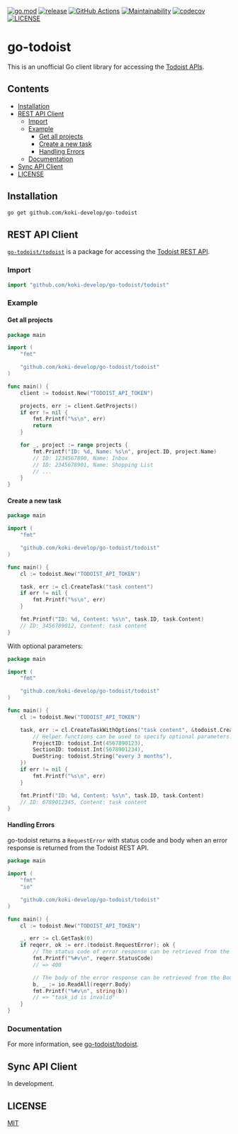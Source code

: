 [![go.mod](https://img.shields.io/github/go-mod/go-version/koki-develop/go-todoist)](https://github.com/koki-develop/go-todoist/blob/main/go.mod)
[![release](https://img.shields.io/github/v/release/koki-develop/go-todoist)](https://github.com/koki-develop/go-todoist/releases/latest)
[![GitHub Actions](https://github.com/koki-develop/go-todoist/actions/workflows/main.yml/badge.svg)](https://github.com/koki-develop/go-todoist/actions/workflows/main.yml)
[![Maintainability](https://api.codeclimate.com/v1/badges/0ee29ff12f800bcb7001/maintainability)](https://codeclimate.com/github/koki-develop/go-todoist/maintainability)
[![codecov](https://codecov.io/gh/koki-develop/go-todoist/branch/main/graph/badge.svg)](https://codecov.io/gh/koki-develop/go-todoist)
[![LICENSE](https://img.shields.io/github/license/koki-develop/go-todoist)](./LICENSE)

# go-todoist

This is an unofficial Go client library for accessing the [Todoist APIs](https://developer.todoist.com/guides/#our-apis).

## Contents

- [Installation](#installation)
- [REST API Client](#rest-api-client)
  - [Import](#import)
  - [Example](#example)
    - [Get all projects](#get-all-projects)
    - [Create a new task](#create-a-new-task)
	- [Handling Errors](#handling-errors)
  - [Documentation](#documentation)
- [Sync API Client](#sync-api-client)
- [LICENSE](#license)

## Installation

```sh
go get github.com/koki-develop/go-todoist
```

## REST API Client

[`go-todoist/todoist`](https://pkg.go.dev/github.com/koki-develop/go-todoist/todoist) is a package for accessing the [Todoist REST API](https://developer.todoist.com/rest/v1).

### Import

```go
import "github.com/koki-develop/go-todoist/todoist"
```

### Example

#### Get all projects

```go
package main

import (
	"fmt"

	"github.com/koki-develop/go-todoist/todoist"
)

func main() {
	client := todoist.New("TODOIST_API_TOKEN")

	projects, err := client.GetProjects()
	if err != nil {
		fmt.Printf("%s\n", err)
		return
	}

	for _, project := range projects {
		fmt.Printf("ID: %d, Name: %s\n", project.ID, project.Name)
		// ID: 1234567890, Name: Inbox
		// ID: 2345678901, Name: Shopping List
		// ...
	}
}
```

#### Create a new task

```go
package main

import (
	"fmt"

	"github.com/koki-develop/go-todoist/todoist"
)

func main() {
	cl := todoist.New("TODOIST_API_TOKEN")

	task, err := cl.CreateTask("task content")
	if err != nil {
		fmt.Printf("%s\n", err)
	}

	fmt.Printf("ID: %d, Content: %s\n", task.ID, task.Content)
	// ID: 3456789012, Content: task content
}
```

With optional parameters:

```go
package main

import (
	"fmt"

	"github.com/koki-develop/go-todoist/todoist"
)

func main() {
	cl := todoist.New("TODOIST_API_TOKEN")

	task, err := cl.CreateTaskWithOptions("task content", &todoist.CreateTaskOptions{
		// Helper functions can be used to specify optional parameters.
		ProjectID: todoist.Int(4567890123),
		SectionID: todoist.Int(5678901234),
		DueString: todoist.String("every 3 months"),
	})
	if err != nil {
		fmt.Printf("%s\n", err)
	}

	fmt.Printf("ID: %d, Content: %s\n", task.ID, task.Content)
	// ID: 6789012345, Content: task content
}
```

#### Handling Errors

go-todoist returns a `RequestError` with status code and body when an error response is returned from the Todoist REST API.

```go
package main

import (
	"fmt"
	"io"

	"github.com/koki-develop/go-todoist/todoist"
)

func main() {
	cl := todoist.New("TODOIST_API_TOKEN")

	_, err := cl.GetTask(0)
	if reqerr, ok := err.(todoist.RequestError); ok {
		// The status code of error response can be retrieved from the StatusCode property.
		fmt.Printf("%#v\n", reqerr.StatusCode)
		// => 400

		// The body of the error response can be retrieved from the Body property as io.Reader.
		b, _ := io.ReadAll(reqerr.Body)
		fmt.Printf("%#v\n", string(b))
		// => "task_id is invalid"
	}
}
```

### Documentation

For more information, see [go-todoist/todoist](https://pkg.go.dev/github.com/koki-develop/go-todoist/todoist).

## Sync API Client

In development.

## LICENSE

[MIT](./LICENSE)
